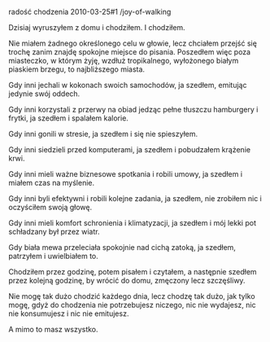radość chodzenia
2010-03-25#1
/joy-of-walking

Dzisiaj wyruszyłem z domu i chodziłem. I chodziłem.

Nie miałem żadnego określonego celu w głowie, lecz chciałem przejść się trochę zanim znajdę spokojne miejsce do pisania. Poszedłem więc poza miasteczko, w którym żyję, wzdłuż tropikalnego, wyłożonego białym piaskiem brzegu, to najbliższego miasta.

Gdy inni jechali w kokonach swoich samochodów, ja szedłem, emitując jedynie swój oddech.

Gdy inni korzystali z przerwy na obiad jedząc pełne tłuszczu hamburgery i frytki, ja szedłem i spalałem kalorie.

Gdy inni gonili w stresie, ja szedłem i się nie spieszyłem.

Gdy inni siedzieli przed komputerami, ja szedłem i pobudzałem krążenie krwi.

Gdy inni mieli ważne biznesowe spotkania i robili umowy, ja szedłem i miałem czas na myślenie.

Gdy inni byli efektywni i robili kolejne zadania, ja szedłem, nie zrobiłem nic i oczyściłem swoją głowę.

Gdy inni mieli komfort schronienia i klimatyzacji, ja szedłem i mój lekki pot schładzany był przez wiatr.

Gdy biała mewa przeleciała spokojnie nad cichą zatoką, ja szedłem, patrzyłem i uwielbiałem to.

Chodziłem przez godzinę, potem pisałem i czytałem, a następnie szedłem przez kolejną godzinę, by wrócić do domu, zmęczony lecz szczęśliwy.

Nie mogę tak dużo chodzić każdego dnia, lecz chodzę tak dużo, jak tylko mogę, gdyż do chodzenia nie potrzebujesz niczego, nic nie wydajesz, nic nie konsumujesz i nic nie emitujesz.

A mimo to masz wszystko.
